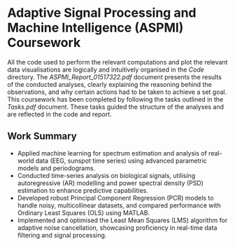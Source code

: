 # **Adaptive Signal Processing and Machine Intelligence (ASPMI) Coursework**

All the code used to perform the relevant computations and plot the relevant data visualisations are logically and intuitively organised in the *Code* directory. The *ASPMI_Report_01517322.pdf* document presents the results of the conducted analyses, clearly explaining the reasoning behind the observations, and why certain actions had to be taken to achieve a set goal. This coursework has been completed by following the tasks outlined in the *Tasks.pdf* document. These tasks guided the structure of the analyses and are reflected in the code and report.

 ## **Work Summary**

*	Applied machine learning for spectrum estimation and analysis of real-world data (EEG, sunspot time series) using advanced parametric models and periodograms.
*	Conducted time-series analysis on biological signals, utilising autoregressive (AR) modelling and power spectral density (PSD) estimation to enhance predictive capabilities.
*	Developed robust Principal Component Regression (PCR) models to handle noisy, multicollinear datasets, and compared performance with Ordinary Least Squares (OLS) using MATLAB.
*	Implemented and optimised the Least Mean Squares (LMS) algorithm for adaptive noise cancellation, showcasing proficiency in real-time data filtering and signal processing.
